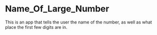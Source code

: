 # Name_Of_Large_Number
This is an app that tells the user the name of the number, as well as what place the first few digits are in. 
